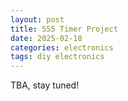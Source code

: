 ```yaml
---
layout: post
title: 555 Timer Project
date: 2025-02-18
categories: electronics
tags: diy electronics
---
```

TBA, stay tuned!
